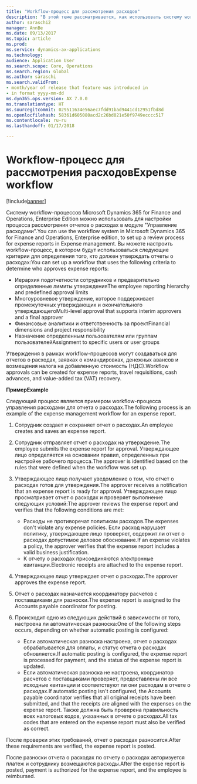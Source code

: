 ```yaml
---
title: "Workflow-процесс для рассмотрения расходов"
description: "В этой теме рассматривается, как использовать систему workflow-процессов Microsoft Dynamics 365 for Finance and Operations, Enterprise Edition для настройки процесса рассмотрения отчетов о расходах в модуле \"Управление расходами\"."
author: saraschi2
manager: AnnBe
ms.date: 09/13/2017
ms.topic: article
ms.prod: 
ms.service: dynamics-ax-applications
ms.technology: 
audience: Application User
ms.search.scope: Core, Operations
ms.search.region: Global
ms.author: saraschi
ms.search.validFrom:
- month/year of release that feature was introduced in
- in format yyyy-mm-dd
ms.dyn365.ops.version: AX 7.0.0
ms.translationtype: HT
ms.sourcegitcommit: 029511634e56aec7fdd91bad9441cd12951fbd8d
ms.openlocfilehash: 58361d605080acd2c26bd021e50f9749ecccc517
ms.contentlocale: ru-ru
ms.lasthandoff: 01/17/2018

---
```


# <a name="expense-workflow"></a><span data-ttu-id="33782-103">Workflow-процесс для рассмотрения расходов</span><span class="sxs-lookup"><span data-stu-id="33782-103">Expense workflow</span></span>

[!include[banner](../includes/banner.md)]

<span data-ttu-id="33782-104">Систему workflow-процессов Microsoft Dynamics 365 for Finance and Operations, Enterprise Edition можно использовать для настройки процесса рассмотрения отчетов о расходах в модуле "Управление расходами".</span><span class="sxs-lookup"><span data-stu-id="33782-104">You can use the workflow system in Microsoft Dynamics 365 for Finance and Operations, Enterprise edition, to set up a review process for expense reports in Expense management.</span></span> <span data-ttu-id="33782-105">Вы можете настроить workflow-процесс, в котором будут использоваться следующие критерии для определения того, кто должен утверждать отчеты о расходах:</span><span class="sxs-lookup"><span data-stu-id="33782-105">You can set up a workflow that uses the following criteria to determine who approves expense reports:</span></span>

- <span data-ttu-id="33782-106">Иерархия подотчетности сотрудников и предварительно определенные лимиты утверждения</span><span class="sxs-lookup"><span data-stu-id="33782-106">The employee reporting hierarchy and predefined approval limits</span></span>
- <span data-ttu-id="33782-107">Многоуровневое утверждение, которое поддерживает промежуточных утверждающих и окончательного утверждающего</span><span class="sxs-lookup"><span data-stu-id="33782-107">Multi-level approval that supports interim approvers and a final approver</span></span>
- <span data-ttu-id="33782-108">Финансовые аналитики и ответственность за проект</span><span class="sxs-lookup"><span data-stu-id="33782-108">Financial dimensions and project responsibility</span></span>
- <span data-ttu-id="33782-109">Назначение определенным пользователям или группам пользователей</span><span class="sxs-lookup"><span data-stu-id="33782-109">Assignment to specific users or user groups</span></span>

<span data-ttu-id="33782-110">Утверждения в рамках workflow-процессов могут создаваться для отчетов о расходах, заявках о командировках, денежных авансов и возмещения налога на добавленную стоимость (НДС).</span><span class="sxs-lookup"><span data-stu-id="33782-110">Workflow approvals can be created for expense reports, travel requisitions, cash advances, and value-added tax (VAT) recovery.</span></span>

<span data-ttu-id="33782-111">**Пример**</span><span class="sxs-lookup"><span data-stu-id="33782-111">**Example**</span></span>

<span data-ttu-id="33782-112">Следующий процесс является примером workflow-процесса управления расходами для отчета о расходах.</span><span class="sxs-lookup"><span data-stu-id="33782-112">The following process is an example of the expense management workflow for an expense report.</span></span>

1. <span data-ttu-id="33782-113">Сотрудник создает и сохраняет отчет о расходах.</span><span class="sxs-lookup"><span data-stu-id="33782-113">An employee creates and saves an expense report.</span></span>
2. <span data-ttu-id="33782-114">Сотрудник отправляет отчет о расходах на утверждение.</span><span class="sxs-lookup"><span data-stu-id="33782-114">The employee submits the expense report for approval.</span></span> <span data-ttu-id="33782-115">Утверждающее лицо определяется на основании правил, определенных при настройке рабочего процесса.</span><span class="sxs-lookup"><span data-stu-id="33782-115">The approver is identified based on the rules that were defined when the workflow was set up.</span></span>
3. <span data-ttu-id="33782-116">Утверждающее лицо получает уведомление о том, что отчет о расходах готов для утверждения.</span><span class="sxs-lookup"><span data-stu-id="33782-116">The approver receives a notification that an expense report is ready for approval.</span></span> <span data-ttu-id="33782-117">Утверждающее лицо просматривает отчет о расходах и проверяет выполнение следующих условий:</span><span class="sxs-lookup"><span data-stu-id="33782-117">The approver reviews the expense report and verifies that the following conditions are met:</span></span>

    - <span data-ttu-id="33782-118">Расходы не противоречат политикам расходов.</span><span class="sxs-lookup"><span data-stu-id="33782-118">The expenses don't violate any expense policies.</span></span> <span data-ttu-id="33782-119">Если расход нарушает политику, утверждающее лицо проверяет, содержит ли отчет о расходах допустимое деловое обоснование.</span><span class="sxs-lookup"><span data-stu-id="33782-119">If an expense violates a policy, the approver verifies that the expense report includes a valid business justification.</span></span>
    - <span data-ttu-id="33782-120">К отчету о расходах присоединяются электронные квитанции.</span><span class="sxs-lookup"><span data-stu-id="33782-120">Electronic receipts are attached to the expense report.</span></span>

4. <span data-ttu-id="33782-121">Утверждающее лицо утверждает отчет о расходах.</span><span class="sxs-lookup"><span data-stu-id="33782-121">The approver approves the expense report.</span></span>
5. <span data-ttu-id="33782-122">Отчет о расходах назначается координатору расчетов с поставщиками для разноски.</span><span class="sxs-lookup"><span data-stu-id="33782-122">The expense report is assigned to the Accounts payable coordinator for posting.</span></span>
6. <span data-ttu-id="33782-123">Происходит одно из следующих действий в зависимости от того, настроена ли автоматическая разноска:</span><span class="sxs-lookup"><span data-stu-id="33782-123">One of the following steps occurs, depending on whether automatic posting is configured:</span></span>

    - <span data-ttu-id="33782-124">Если автоматическая разноска настроена, отчет о расходах обрабатывается для оплаты, и статус отчета о расходах обновляется.</span><span class="sxs-lookup"><span data-stu-id="33782-124">If automatic posting is configured, the expense report is processed for payment, and the status of the expense report is updated.</span></span>
    - <span data-ttu-id="33782-125">Если автоматическая разноска не настроена, координатор расчетов с поставщиками проверяет, предоставлены ли все исходные квитанции и соответствуют ли они расходам в отчете о расходах.</span><span class="sxs-lookup"><span data-stu-id="33782-125">If automatic posting isn't configured, the Accounts payable coordinator verifies that all original receipts have been submitted, and that the receipts are aligned with the expenses on the expense report.</span></span> <span data-ttu-id="33782-126">Также должна быть проверена правильность всех налоговых кодов, указанных в отчете о расходах.</span><span class="sxs-lookup"><span data-stu-id="33782-126">All tax codes that are entered on the expense report must also be verified as correct.</span></span>

<span data-ttu-id="33782-127">После проверки этих требований, отчет о расходах разносится.</span><span class="sxs-lookup"><span data-stu-id="33782-127">After these requirements are verified, the expense report is posted.</span></span>

<span data-ttu-id="33782-128">После разноски отчета о расходах по отчету о расходах авторизуется платеж и сотруднику возмещаются расходы.</span><span class="sxs-lookup"><span data-stu-id="33782-128">After the expense report is posted, payment is authorized for the expense report, and the employee is reimbursed.</span></span>

